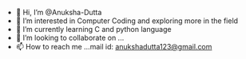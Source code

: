 - 👋 Hi, I’m @Anuksha-Dutta
- 👀 I’m interested in Computer Coding and exploring more in the field
- 🌱 I’m currently learning C and python language 
- 💞️ I’m looking to collaborate on ...
- 📫 How to reach me ...mail id: anukshadutta123@gmail.com

<!---
Anuksha-Dutta/Anuksha-Dutta is a ✨ special ✨ repository because its `README.md` (this file) appears on your GitHub profile.
You can click the Preview link to take a look at your changes.
--->
